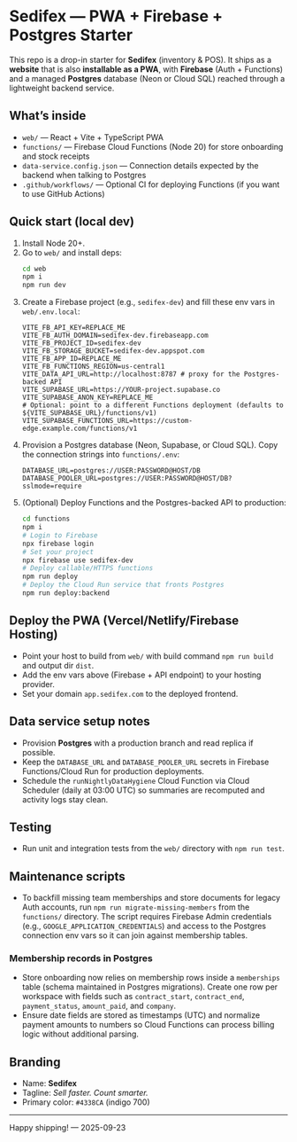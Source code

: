 # Sedifex — PWA + Firebase + Postgres Starter

This repo is a drop-in starter for **Sedifex** (inventory & POS). It ships as a **website** that is also **installable as a PWA**, with **Firebase** (Auth + Functions) and a managed **Postgres** database (Neon or Cloud SQL) reached through a lightweight backend service.

## What’s inside
- `web/` — React + Vite + TypeScript PWA
- `functions/` — Firebase Cloud Functions (Node 20) for store onboarding and stock receipts
- `data-service.config.json` — Connection details expected by the backend when talking to Postgres
- `.github/workflows/` — Optional CI for deploying Functions (if you want to use GitHub Actions)

## Quick start (local dev)
1. Install Node 20+.
2. Go to `web/` and install deps:
   ```bash
   cd web
   npm i
   npm run dev
   ```
3. Create a Firebase project (e.g., `sedifex-dev`) and fill these env vars in `web/.env.local`:
   ```env
   VITE_FB_API_KEY=REPLACE_ME
   VITE_FB_AUTH_DOMAIN=sedifex-dev.firebaseapp.com
   VITE_FB_PROJECT_ID=sedifex-dev
   VITE_FB_STORAGE_BUCKET=sedifex-dev.appspot.com
   VITE_FB_APP_ID=REPLACE_ME
   VITE_FB_FUNCTIONS_REGION=us-central1
   VITE_DATA_API_URL=http://localhost:8787 # proxy for the Postgres-backed API
   VITE_SUPABASE_URL=https://YOUR-project.supabase.co
   VITE_SUPABASE_ANON_KEY=REPLACE_ME
   # Optional: point to a different Functions deployment (defaults to ${VITE_SUPABASE_URL}/functions/v1)
   VITE_SUPABASE_FUNCTIONS_URL=https://custom-edge.example.com/functions/v1
   ```
4. Provision a Postgres database (Neon, Supabase, or Cloud SQL). Copy the connection strings into `functions/.env`:
   ```env
   DATABASE_URL=postgres://USER:PASSWORD@HOST/DB
   DATABASE_POOLER_URL=postgres://USER:PASSWORD@HOST/DB?sslmode=require
   ```
5. (Optional) Deploy Functions and the Postgres-backed API to production:
   ```bash
   cd functions
   npm i
   # Login to Firebase
   npx firebase login
   # Set your project
   npx firebase use sedifex-dev
   # Deploy callable/HTTPS functions
   npm run deploy
   # Deploy the Cloud Run service that fronts Postgres
   npm run deploy:backend
   ```

## Deploy the PWA (Vercel/Netlify/Firebase Hosting)
- Point your host to build from `web/` with build command `npm run build` and output dir `dist`.
- Add the env vars above (Firebase + API endpoint) to your hosting provider.
- Set your domain `app.sedifex.com` to the deployed frontend.

## Data service setup notes
- Provision **Postgres** with a production branch and read replica if possible.
- Keep the `DATABASE_URL` and `DATABASE_POOLER_URL` secrets in Firebase Functions/Cloud Run for production deployments.
- Schedule the `runNightlyDataHygiene` Cloud Function via Cloud Scheduler (daily at 03:00 UTC) so summaries are recomputed and activity logs stay clean.

## Testing
- Run unit and integration tests from the `web/` directory with `npm run test`.

## Maintenance scripts
- To backfill missing team memberships and store documents for legacy Auth accounts, run `npm run migrate-missing-members` from the `functions/` directory. The script requires Firebase Admin credentials (e.g., `GOOGLE_APPLICATION_CREDENTIALS`) and access to the Postgres connection env vars so it can join against membership tables.

### Membership records in Postgres
- Store onboarding now relies on membership rows inside a `memberships` table (schema maintained in Postgres migrations). Create one row per workspace with fields such as `contract_start`, `contract_end`, `payment_status`, `amount_paid`, and `company`.
- Ensure date fields are stored as timestamps (UTC) and normalize payment amounts to numbers so Cloud Functions can process billing logic without additional parsing.

## Branding
- Name: **Sedifex**
- Tagline: *Sell faster. Count smarter.*
- Primary color: `#4338CA` (indigo 700)

---

Happy shipping! — 2025-09-23
